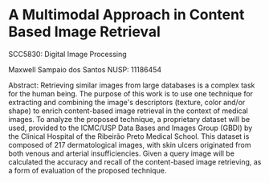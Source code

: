 # A Multimodal Approach in Content Based Image Retrieval

SCC5830: Digital Image Processing

Maxwell Sampaio dos Santos NUSP: 11186454

Abstract: Retrieving similar images from large databases is a complex task for the human being. The purpose of this work is to use one technique for extracting and combining the image's descriptors (texture, color and/or shape) to enrich content-based image retrieval in the context of medical images. To analyze the proposed technique, a proprietary dataset will be used, provided to the ICMC/USP Data Bases and Images Group (GBDI) by the Clinical Hospital of the Ribeirão Preto Medical School. This dataset is composed of 217 dermatological images, with skin ulcers originated from both venous and arterial insufficiencies. Given a query image will be calculated the accuracy and recall of the content-based image retrieving, as a form of evaluation of the proposed technique.

